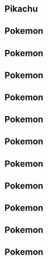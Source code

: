 # Pikachu
# Pokemon
# Pokemon
# Pokemon
# Pokemon
# Pokemon
# Pokemon
# Pokemon
# Pokemon
# Pokemon
# Pokemon
# Pokemon
